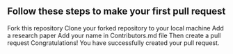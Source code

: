 ## Follow these steps to make your first pull request

Fork this repository
Clone your forked repository to your local machine
Add a research paper
Add your name in Contributors.md file
Then create a pull request
Congratulations! You have successfully created your pull request.
